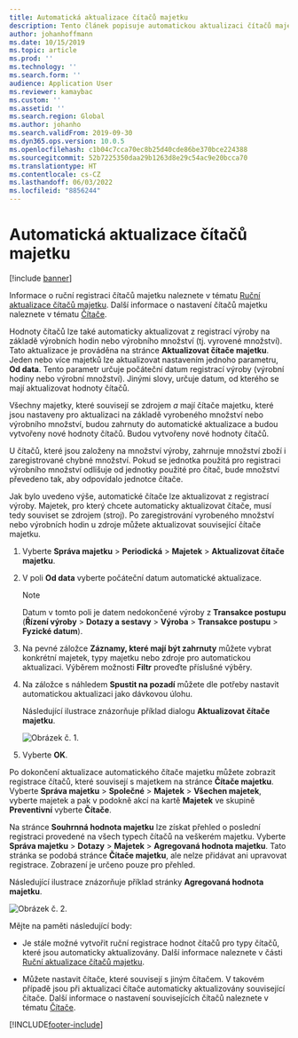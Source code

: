 ```yaml
---
title: Automatická aktualizace čítačů majetku
description: Tento článek popisuje automatickou aktualizaci čítačů majetku ve správě majetku.
author: johanhoffmann
ms.date: 10/15/2019
ms.topic: article
ms.prod: ''
ms.technology: ''
ms.search.form: ''
audience: Application User
ms.reviewer: kamaybac
ms.custom: ''
ms.assetid: ''
ms.search.region: Global
ms.author: johanho
ms.search.validFrom: 2019-09-30
ms.dyn365.ops.version: 10.0.5
ms.openlocfilehash: c1b04c7cca70ec8b25d40cde86be370bce224388
ms.sourcegitcommit: 52b7225350daa29b1263d8e29c54ac9e20bcca70
ms.translationtype: HT
ms.contentlocale: cs-CZ
ms.lasthandoff: 06/03/2022
ms.locfileid: "8856244"
---
```

# <a name="automatic-update-of-asset-counters"></a>Automatická aktualizace čítačů majetku

[!include [banner](../../includes/banner.md)]

Informace o ruční registraci čítačů majetku naleznete v tématu [Ruční aktualizace čítačů majetku](../work-orders/manual-update-of-asset-counters.md). Další informace o nastavení čítačů majetku naleznete v tématu [Čítače](../setup-for-objects/counters.md).

Hodnoty čítačů lze také automaticky aktualizovat z registrací výroby na základě výrobních hodin nebo výrobního množství (tj. vyrovené množství). Tato aktualizace je prováděna na stránce **Aktualizovat čítače majetku**. Jeden nebo více majetků lze aktualizovat nastavením jednoho parametru, **Od data**. Tento parametr určuje počáteční datum registrací výroby (výrobní hodiny nebo výrobní množství). Jinými slovy, určuje datum, od kterého se mají aktualizovat hodnoty čítačů.

Všechny majetky, které souvisejí se zdrojem *a* mají čítače majetku, které jsou nastaveny pro aktualizaci na základě vyrobeného množství nebo výrobního množství, budou zahrnuty do automatické aktualizace a budou vytvořeny nové hodnoty čítačů. Budou vytvořeny nové hodnoty čítačů.

U čítačů, které jsou založeny na množství výroby, zahrnuje množství zboží i zaregistrované chybné množství. Pokud se jednotka použitá pro registraci výrobního množství odlišuje od jednotky použité pro čítač, bude množství převedeno tak, aby odpovídalo jednotce čítače.

Jak bylo uvedeno výše, automatické čítače lze aktualizovat z registrací výroby. Majetek, pro který chcete automaticky aktualizovat čítače, musí tedy souviset se zdrojem (stroj). Po zaregistrování vyrobeného množství nebo výrobních hodin u zdroje můžete aktualizovat související čítače majetku.

1. Vyberte **Správa majetku** > **Periodická** > **Majetek** > **Aktualizovat čítače majetku**.

2. V poli **Od data** vyberte počáteční datum automatické aktualizace.

    >[!NOTE]
    >Datum v tomto poli je datem nedokončené výroby z **Transakce postupu** (**Řízení výroby** > **Dotazy a sestavy** > **Výroba** > **Transakce postupu** > **Fyzické datum**).

3. Na pevné záložce **Záznamy, které mají být zahrnuty** můžete vybrat konkrétní majetek, typy majetku nebo zdroje pro automatickou aktualizaci. Výběrem možnosti **Filtr** proveďte příslušné výběry.

4. Na záložce s náhledem **Spustit na pozadí** můžete dle potřeby nastavit automatickou aktualizaci jako dávkovou úlohu.

    Následující ilustrace znázorňuje příklad dialogu **Aktualizovat čítače majetku**.

    ![Obrázek č. 1.](media/12-work-orders.png)

5. Vyberte **OK**. 

Po dokončení aktualizace automatického čítače majetku můžete zobrazit registrace čítačů, které souvisejí s majetkem na stránce **Čítače majetku**. Vyberte **Správa majetku** > **Společné** > **Majetek** > **Všechen majetek**, vyberte majetek a pak v podokně akcí na kartě **Majetek** ve skupině **Preventivní** vyberte **Čítače**.

Na stránce **Souhrnná hodnota majetku** lze získat přehled o poslední registraci provedené na všech typech čítačů na veškerém majetku. Vyberte **Správa majetku** > **Dotazy** > **Majetek** > **Agregovaná hodnota majetku**. Tato stránka se podobá stránce **Čítače majetku**, ale nelze přidávat ani upravovat registrace. Zobrazení je určeno pouze pro přehled.

Následující ilustrace znázorňuje příklad stránky **Agregovaná hodnota majetku**.

![Obrázek č. 2.](media/13-work-orders.png)

Mějte na paměti následující body:

- Je stále možné vytvořit ruční registrace hodnot čítačů pro typy čítačů, které jsou automaticky aktualizovány. Další informace naleznete v části [Ruční aktualizace čítačů majetku](../work-orders/manual-update-of-asset-counters.md).

- Můžete nastavit čítače, které souvisejí s jiným čítačem. V takovém případě jsou při aktualizaci čítače automaticky aktualizovány související čítače. Další informace o nastavení souvisejících čítačů naleznete v tématu [Čítače](../setup-for-objects/counters.md).



[!INCLUDE[footer-include](../../../includes/footer-banner.md)]